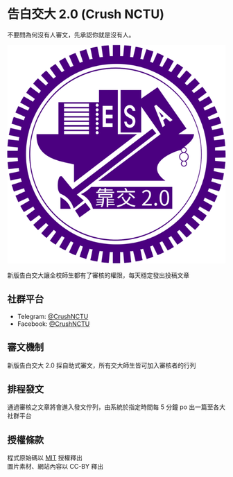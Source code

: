 # 告白交大 2.0 (Crush NCTU)

不要問為何沒有人審文，先承認你就是沒有人。

[![logo](assets/img/logo.png)](https://crush.nctu.app)

新版告白交大讓全校師生都有了審核的權限，每天穩定發出投稿文章

## 社群平台
- Telegram: [@CrushNCTU](https://t.me/CrushNCTU)
- Facebook: [@CrushNCTU](https://fb.me/CrushNCTU)

## 審文機制
新版告白交大 2.0 採自助式審文，所有交大師生皆可加入審核者的行列

## 排程發文
通過審核之文章將會進入發文佇列，由系統於指定時間每 5 分鐘 po 出一篇至各大社群平台

## 授權條款
程式原始碼以 [MIT](LICENSE) 授權釋出  
圖片素材、網站內容以 CC-BY 釋出
